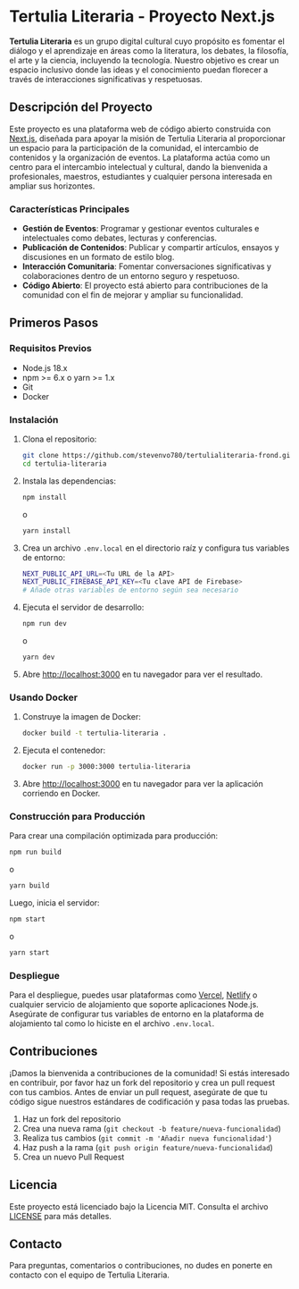 # Tertulia Literaria - Proyecto Next.js

**Tertulia Literaria** es un grupo digital cultural cuyo propósito es fomentar el diálogo y el aprendizaje en áreas como la literatura, los debates, la filosofía, el arte y la ciencia, incluyendo la tecnología. Nuestro objetivo es crear un espacio inclusivo donde las ideas y el conocimiento puedan florecer a través de interacciones significativas y respetuosas.

## Descripción del Proyecto

Este proyecto es una plataforma web de código abierto construida con [Next.js](https://nextjs.org/), diseñada para apoyar la misión de Tertulia Literaria al proporcionar un espacio para la participación de la comunidad, el intercambio de contenidos y la organización de eventos. La plataforma actúa como un centro para el intercambio intelectual y cultural, dando la bienvenida a profesionales, maestros, estudiantes y cualquier persona interesada en ampliar sus horizontes.

### Características Principales

- **Gestión de Eventos**: Programar y gestionar eventos culturales e intelectuales como debates, lecturas y conferencias.
- **Publicación de Contenidos**: Publicar y compartir artículos, ensayos y discusiones en un formato de estilo blog.
- **Interacción Comunitaria**: Fomentar conversaciones significativas y colaboraciones dentro de un entorno seguro y respetuoso.
- **Código Abierto**: El proyecto está abierto para contribuciones de la comunidad con el fin de mejorar y ampliar su funcionalidad.

## Primeros Pasos

### Requisitos Previos

- Node.js 18.x
- npm >= 6.x o yarn >= 1.x
- Git
- Docker

### Instalación

1. Clona el repositorio:

    ```bash
    git clone https://github.com/stevenvo780/tertulialiteraria-frond.git
    cd tertulia-literaria
    ```

2. Instala las dependencias:

    ```bash
    npm install
    ```

    o

    ```bash
    yarn install
    ```

3. Crea un archivo `.env.local` en el directorio raíz y configura tus variables de entorno:

    ```bash
    NEXT_PUBLIC_API_URL=<Tu URL de la API>
    NEXT_PUBLIC_FIREBASE_API_KEY=<Tu clave API de Firebase>
    # Añade otras variables de entorno según sea necesario
    ```

4. Ejecuta el servidor de desarrollo:

    ```bash
    npm run dev
    ```

    o

    ```bash
    yarn dev
    ```

5. Abre [http://localhost:3000](http://localhost:3000) en tu navegador para ver el resultado.

### Usando Docker

1. Construye la imagen de Docker:

    ```bash
    docker build -t tertulia-literaria .
    ```

2. Ejecuta el contenedor:

    ```bash
    docker run -p 3000:3000 tertulia-literaria
    ```

3. Abre [http://localhost:3000](http://localhost:3000) en tu navegador para ver la aplicación corriendo en Docker.

### Construcción para Producción

Para crear una compilación optimizada para producción:

```bash
npm run build
```

o

```bash
yarn build
```

Luego, inicia el servidor:

```bash
npm start
```

o

```bash
yarn start
```

### Despliegue

Para el despliegue, puedes usar plataformas como [Vercel](https://vercel.com/), [Netlify](https://www.netlify.com/) o cualquier servicio de alojamiento que soporte aplicaciones Node.js. Asegúrate de configurar tus variables de entorno en la plataforma de alojamiento tal como lo hiciste en el archivo `.env.local`.

## Contribuciones

¡Damos la bienvenida a contribuciones de la comunidad! Si estás interesado en contribuir, por favor haz un fork del repositorio y crea un pull request con tus cambios. Antes de enviar un pull request, asegúrate de que tu código sigue nuestros estándares de codificación y pasa todas las pruebas.

1. Haz un fork del repositorio
2. Crea una nueva rama (`git checkout -b feature/nueva-funcionalidad`)
3. Realiza tus cambios (`git commit -m 'Añadir nueva funcionalidad'`)
4. Haz push a la rama (`git push origin feature/nueva-funcionalidad`)
5. Crea un nuevo Pull Request

## Licencia

Este proyecto está licenciado bajo la Licencia MIT. Consulta el archivo [LICENSE](LICENSE) para más detalles.

## Contacto

Para preguntas, comentarios o contribuciones, no dudes en ponerte en contacto con el equipo de Tertulia Literaria.